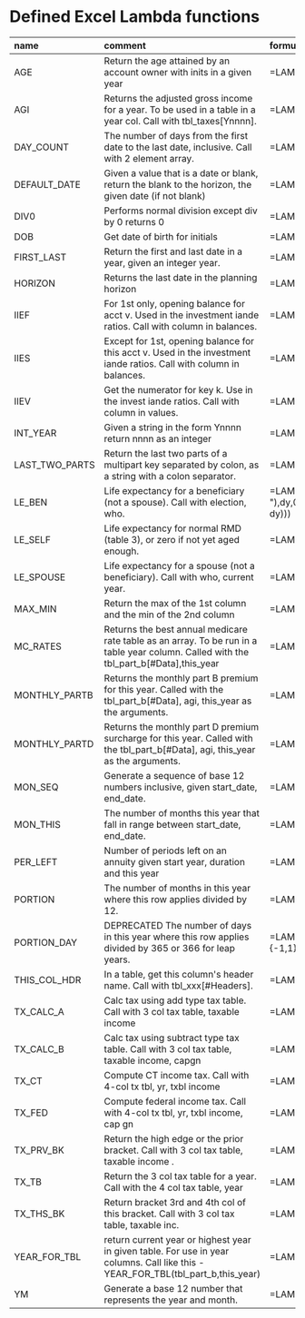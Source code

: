 # Defined Excel Lambda functions

| name           | comment                                                                                                                                | formula                                                                                                                                                                |
|:---------------|:---------------------------------------------------------------------------------------------------------------------------------------|:-----------------------------------------------------------------------------------------------------------------------------------------------------------------------|
| AGE            | Return the age attained by an account owner with inits in a given year                                                                 | =LAMBDA(inits,yr,ROUNDDOWN(((DATE(yr,12,31)-DOB(inits))/365.25),0))                                                                                                    |
| AGI            | Returns the adjusted gross income for a year.  To be used in a table in a year col. Call with tbl_taxes[Ynnnn].                        | =LAMBDA(ycol,XLOOKUP("Adjusted gross - TOTAL",tbl_taxes[Key],ycol))                                                                                                    |
| DAY_COUNT      | The number of days from the first date to the last date, inclusive. Call with 2 element array.                                         | =LAMBDA(arr,MAX(0,1+SUM({-1,1}*arr)))                                                                                                                                  |
| DEFAULT_DATE   | Given a value that is a date or blank, return the blank to the horizon, the given date (if not blank)                                  | =LAMBDA(d,IF(ISBLANK(d),HORIZON(),d))                                                                                                                                  |
| DIV0           | Performs normal division except div by 0 returns 0                                                                                     | =LAMBDA(n,d,IF(d=0,0,n/d))                                                                                                                                             |
| DOB            | Get date of birth for initials                                                                                                         | =LAMBDA(inits,XLOOKUP(inits,tbl_people[Initials],tbl_people[DOB]))                                                                                                     |
| FIRST_LAST     | Return the first and last date in a year, given an integer year.                                                                       | =LAMBDA(y,HSTACK(DATE(y,1,1),DATE(y,12,31)))                                                                                                                           |
| HORIZON        | Returns the last date in the planning horizon                                                                                          | =LAMBDA(DATE(0+RIGHT(TAKE(tbl_balances[#Headers],1,-1),4),12,31))                                                                                                      |
| IIEF           | For 1st only, opening balance for acct v. Used in the investment iande ratios. Call with column in balances.                           | =LAMBDA(v,col,XLOOKUP(v &":Start Bal",tbl_balances[Key],col))                                                                                                          |
| IIES           | Except for 1st, opening balance for this acct v. Used in the investment iande ratios. Call with column in balances.                    | =LAMBDA(v,col,XLOOKUP(v &" - TOTAL",tbl_balances[Key],col))                                                                                                            |
| IIEV           | Get the numerator for key k. Use in the invest iande ratios. Call with column in values.                                               | =LAMBDA(k,col,XLOOKUP(k,tbl_invest_iande_values[Key],col))                                                                                                             |
| INT_YEAR       | Given a string in the form Ynnnn return nnnn as an integer                                                                             | =LAMBDA(yyear,INT(RIGHT(yyear,4)))                                                                                                                                     |
| LAST_TWO_PARTS | Return the last two parts of a multipart key separated by colon, as a string with a colon separator.                                   | =LAMBDA(key,TEXTJOIN(":",FALSE,TAKE(TEXTSPLIT(key,":"),1,-2)))                                                                                                         |
| LE_BEN         | Life expectancy for a beneficiary (not a spouse). Call with election, who.                                                             | =LAMBDA(election,who,LET(e,TEXTSPLIT(election,"-"),dy,0+TAKE(e,1,-1),g,AGE(who,dy),le,XLOOKUP(g,tbl_rmd_1[Age],tbl_rmd_1[Life Expectancy]),le-(INT_YEAR("Y1234")-dy))) |
| LE_SELF        | Life expectancy for normal RMD (table 3), or zero if not yet aged enough.                                                              | =LAMBDA(who,yr,XLOOKUP(AGE(who,yr),tbl_rmd_3[Age],tbl_rmd_3[Distribution],0))                                                                                          |
| LE_SPOUSE      | Life expectancy for a spouse (not a beneficiary). Call with who, current year.                                                         | =LAMBDA(who,yr,LET(g,AGE(who,yr),le,XLOOKUP(g,tbl_rmd_1[Age],tbl_rmd_1[Life Expectancy]),le))                                                                          |
| MAX_MIN        | Return the max of the 1st column and the min of the 2nd column                                                                         | =LAMBDA(arr,HSTACK(MAX(CHOOSECOLS(arr,1)),MIN(CHOOSECOLS(arr,2))))                                                                                                     |
| MC_RATES       | Returns the best annual medicare rate table as an array. To be run in a table year column. Called with the tbl_part_b[#Data],this_year | =LAMBDA(all_rates,this_year,FILTER(all_rates,CHOOSECOLS(all_rates,1)=YEAR_FOR_TBL(all_rates,this_year)))                                                               |
| MONTHLY_PARTB  | Returns the monthly part B premium for this year. Called with the tbl_part_b[#Data], agi, this_year as the arguments.                  | =LAMBDA(arr,agi,yr,LET(rates,MC_RATES(arr,yr),m,CHOOSECOLS(rates,3),b,CHOOSECOLS(rates,4),XLOOKUP(agi,m,b,0,1)))                                                       |
| MONTHLY_PARTD  | Returns the monthly part D premium surcharge for this year.  Called with the tbl_part_b[#Data], agi, this_year as the arguments.       | =LAMBDA(arr,agi,yr,LET(rates,MC_RATES(arr,yr),m,CHOOSECOLS(rates,3),b,CHOOSECOLS(rates,5),XLOOKUP(agi,m,b,0,1)))                                                       |
| MON_SEQ        | Generate a sequence of base 12 numbers inclusive, given start_date, end_date.                                                          | =LAMBDA(sd,ed,LET(sm,YM(sd),em,YM(ed),SEQUENCE(1,1+em-sm,sm)))                                                                                                         |
| MON_THIS       | The number of months this year that fall in range between start_date, end_date.                                                        | =LAMBDA(sd,ed,yr,SUM(IF(ISNUMBER(MATCH(SEQUENCE(1,12,12*yr),MON_SEQ(sd,ed),0)),1,0)))                                                                                  |
| PER_LEFT       | Number of periods left on an annuity given start year, duration and this year                                                          | =LAMBDA(sy,dur,ty,(dur-(ty-sy))*(ty>=sy)*(ty<(sy+dur)))                                                                                                                |
| PORTION        | The number of months in this year where this row applies divided by 12.                                                                | =LAMBDA(s,e,y,MON_THIS(s,DEFAULT_DATE(e),y)/12)                                                                                                                        |
| PORTION_DAY    | DEPRECATED The number of days in this year where this row applies divided by 365 or 366 for leap years.                                | =LAMBDA(s,e,y,DAY_COUNT(MAX_MIN(VSTACK(HSTACK(s,DEFAULT_DATE(e)),FIRST_LAST(y))))/(1+SUM(FIRST_LAST(y)*{-1,1})))                                                       |
| THIS_COL_HDR   | In a table, get this column's header name. Call with tbl_xxx[#Headers].                                                                | =LAMBDA(h,CHOOSECOLS(h,COLUMN()-(TAKE(COLUMN(h),1,1)-1)))                                                                                                              |
| TX_CALC_A      | Calc tax using add type tax table. Call with 3 col tax table, taxable income                                                           | =LAMBDA(tt,ti,LET(m,ti-TX_PRV_BK(tt,ti),tx,TX_THS_BK(tt,ti)*EXPAND(m,1,2,1),SUM(tx)))                                                                                  |
| TX_CALC_B      | Calc tax using subtract type tax table. Call with 3 col tax table, taxable income, capgn                                               | =LAMBDA(tt,ti,cg,SUM(XLOOKUP(ti-cg,CHOOSECOLS(tt,1),CHOOSECOLS(tt,2,3),0,-1)*EXPAND((ti-cg),1,2,-1))+0.15*cg)                                                          |
| TX_CT          | Compute CT income tax. Call with 4-col tx tbl, yr, txbl income                                                                         | =LAMBDA(tbl,yr,ti,TX_CALC_A(TX_TB(tbl,yr),ti))                                                                                                                         |
| TX_FED         | Compute federal income tax. Call with 4-col tx tbl, yr, txbl income, cap gn                                                            | =LAMBDA(tbl,yr,ti,cg,TX_CALC_B(TX_TB(tbl,yr),ti,cg))                                                                                                                   |
| TX_PRV_BK      | Return the high edge or the prior bracket. Call with 3 col tax table, taxable income .                                                 | =LAMBDA(tt,ti,LET(b,DROP(tt,0,-2),TAKE(FILTER(b,b<ti),-1,1)))                                                                                                          |
| TX_TB          | Return the 3 col tax table for a year. Call with the 4 col tax table, year                                                             | =LAMBDA(arr,yr,DROP(FILTER(arr,CHOOSECOLS(arr,1)=yr),0,1))                                                                                                             |
| TX_THS_BK      | Return bracket 3rd and 4th col of this bracket. Call with 3 col tax table, taxable inc.                                                | =LAMBDA(tt,ti,XLOOKUP(ti,CHOOSECOLS(tt,1),CHOOSECOLS(tt,2,3),0,1))                                                                                                     |
| YEAR_FOR_TBL   | return current year or highest year in given table. For use in year columns. Call like this - YEAR_FOR_TBL(tbl_part_b,this_year)       | =LAMBDA(arr,this_year,MIN(this_year,MAX(CHOOSECOLS(arr,1))))                                                                                                           |
| YM             | Generate a base 12 number that represents the year and month.                                                                          | =LAMBDA(d,(MONTH(d)-1)+12*YEAR(d))                                                                                                                                     |